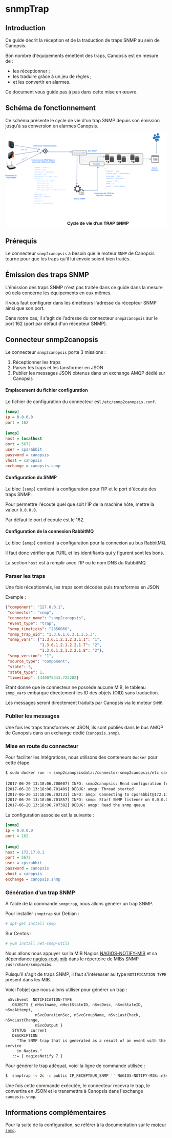 # snmpTrap

## Introduction

Ce guide décrit la réception et de la traduction de traps SNMP au sein de Canopsis.

Bon nombre d'équipements émettent des traps, Canopsis est en mesure de :

*  les réceptionner ;
*  les traduire grâce à un jeu de règles ;
*  et les convertir en alarmes.

Ce document vous guide pas à pas dans cette mise en œuvre.

## Schéma de fonctionnement

Ce schéma présente le cycle de vie d'un trap SNMP depuis son émission jusqu'à sa conversion en alarmes Canopsis.

![img1](img/Cycle_vie_trap_snmp.png)

## Prérequis

Le connecteur `snmp2canopsis` a besoin que le moteur `SNMP` de Canopsis tourne pour que les traps qu'il lui envoie soient bien traités.

## Émission des traps SNMP

L'émission des traps SNMP n'est pas traitée dans ce guide dans la mesure où cela concerne les équipements en eux mêmes.

Il vous faut configurer dans les émetteurs l'adresse du récepteur SNMP ainsi que son port.  

Dans notre cas, il s'agit de l'adresse du connecteur `snmp2canopsis` sur le port 162 (port par défaut d'un récepteur SNMP).

## Connecteur snmp2canopsis

Le connecteur `snmp2canopsis` porte 3 missions :

1. Réceptionner les traps
2. Parser les traps et les tansformer en JSON
3. Publier les messages JSON obtenus dans un exchange AMQP dédié sur Canopsis

#### Emplacement du fichier configuration

Le fichier de configuration du connecteur est `/etc/snmp2canopsis.conf`.

```ini
[snmp]
ip = 0.0.0.0
port = 162

[amqp]
host = localhost
port = 5672
user = cpsrabbit
password = canopsis
vhost = canopsis
exchange = canopsis.snmp
```

#### Configuration du SNMP

Le bloc `[snmp]` contient la configuration pour l'IP et le port d'écoute des traps SNMP.

Pour permettre l'écoute quel que soit l'IP de la machine hôte, mettre la valeur  `0.0.0.0`.

Par défaut le port d'écoute est le 162.

#### Configuration de la connexion RabbitMQ

Le bloc `[amqp]` contient la configuration pour la connexion au bus RabbitMQ.

Il faut donc vérifier que l'URL et les identifiants qui y figurent sont les bons.

La section `host` est à remplir avec l'IP ou le nom DNS du RabbitMQ.

### Parser les traps

Une fois réceptionnés, les traps sont décodés puis transformés en JSON.

Exemple :

```json
{"component": "127.0.0.1",
 "connector": "snmp",
 "connector_name": "snmp2canopsis",
 "event_type": "trap",
 "snmp_timeticks": "2350066",
 "snmp_trap_oid": "1.3.6.1.6.3.1.1.5.3",
 "snmp_vars": {"1.3.6.1.2.1.2.2.1.1": "1",
               "1.3.6.1.2.1.2.2.1.7": "2",
               "1.3.6.1.2.1.2.2.1.8": "2"},
 "snmp_version": "1",
 "source_type": "component",
 "state": 3,
 "state_type": 1,
 "timestamp": 1440075343.725282}
```

Étant donné que le connecteur ne possède aucune MIB, le tableau `snmp_vars` embarque directement les ID des objets (OID) sans traduction.

Les messages seront directement traduits par Canopsis via le moteur `SNMP`.

### Publier les messages

Une fois les traps transformés en JSON, ils sont publiés dans le bus AMQP de Canopsis dans un exchange dédié (`canopsis.snmp`).

### Mise en route du connecteur

Pour faciliter les intégrations, nous utilisons des conteneurs `Docker` pour cette étape.

```sh
$ sudo docker run -v snmp2canopsisdata:/connector-snmp2canopsis/etc canopsis/canopsis-cat-connector-snmp:2.4

[2017-06-20 13:18:06.700607] INFO: snmp2canopsis: Read configuration from /connector-snmp2canopsis/etc/snmp2canopsis.conf
[2017-06-20 13:18:06.701409] DEBUG: amqp: Thread started
[2017-06-20 13:18:06.702131] INFO: amqp: Connecting to cpsrabbit@172.17.0.1, on canopsis
[2017-06-20 13:18:06.701857] INFO: snmp: Start SNMP listener on 0.0.0.0:162
[2017-06-20 13:18:06.707382] DEBUG: amqp: Read the snmp queue
```

La configuration associée est la suivante :

```ini
[snmp]
ip = 0.0.0.0
port = 162

[amqp]
host = 172.17.0.1
port = 5672
user = cpsrabbit
password = canopsis
vhost = canopsis
exchange = canopsis.snmp
```

### Génération d'un trap SNMP

À l'aide de la commande `snmptrap`, nous allons générer un trap SNMP.

Pour installer `snmptrap` sur Debian :

```bash
# apt-get install snmp
```

Sur Centos :

```bash
# yum install net-snmp-utils
```

Nous allons nous appuyer sur la MIB Nagios [NAGIOS-NOTIFY-MIB](https://github.com/monitoring-plugins/nagios-mib/blob/master/MIB/NAGIOS-NOTIFY-MIB) et sa dépendance [nagios-root-mib](https://github.com/nagios-plugins/nagios-mib/blob/master/src-mib/nagios-root.mib) dans le répertoire de MIBs SNMP `/usr/share/snmp/mibs`.

Puisqu'il s'agit de traps SNMP, il faut s'intéresser au type `NOTIFICATION TYPE` présent dans les MIB.

Voici l'objet que nous allons utiliser pour générer un trap :

```
 nSvcEvent  NOTIFICATION-TYPE
   OBJECTS { nHostname, nHostStateID, nSvcDesc, nSvcStateID, nSvcAttempt,
             nSvcDurationSec, nSvcGroupName, nSvcLastCheck, nSvcLastChange,
             nSvcOutput }
   STATUS  current
   DESCRIPTION
     "The SNMP trap that is generated as a result of an event with the service
     in Nagios."
   ::= { nagiosNotify 7 }
```

Pour générer le trap adéquat, voici la ligne de commande utilisée :

```sh
$  snmptrap -v 2c -c public IP_RECEPTEUR_SNMP '' NAGIOS-NOTIFY-MIB::nSvcEvent nSvcHostname s "Equipement Impacte" nSvcDesc s "Ressource Impactee" nSvcStateID i 3 nSvcOutput s "Message de sortie du trap SNMP"  
```

Une fois cette commande exécutée, le connecteur recevra le trap, le convertira en JSON et le transmettra à Canopsis dans l'exchange `canopsis.snmp`.


## Informations complémentaires

Pour la suite de la configuration, se référer à la documentation sur le [moteur `snmp`](../../guide-administration/moteurs/moteur-snmp.md).
